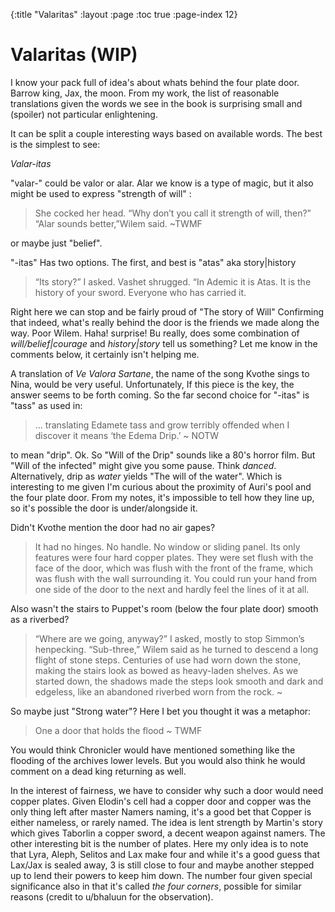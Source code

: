 {:title "Valaritas"
 :layout :page
 :toc true
 :page-index 12}
 
# Valaritas (WIP)

I know your pack full of idea's about whats behind the four plate door. Barrow king, Jax, the moon.
From my work, the list of reasonable translations given the words we see in the book is surprising small and (spoiler) not particular enlightening.

It can be split a couple interesting ways based on available words. The best is the simplest to see:

_Valar-itas_

"valar-" could be valor or alar. Alar we know is a type of magic, but it also might be used to express "strength of will" :

> She cocked her head. “Why don’t you call it strength of will, then?”
> “Alar sounds better,”Wilem said. ~TWMF

or maybe just "belief".


"-itas" Has two options. The first, and best is "atas" aka story|history


> “Its story?” I asked.
> Vashet shrugged. “In Ademic it is Atas. It is the history of your sword. Everyone who has carried it.

Right here we can stop and be fairly proud of "The story of Will" Confirming that indeed, what's really behind the door is the friends we made along the way. Poor Wilem. Haha! surprise! Bu really, does some combination of _will/belief|courage_ and _history|story_ tell us something? Let me know in the comments below, it certainly isn't helping me.

A translation of _Ve Valora Sartane_, the name of the song Kvothe sings to Nina, would be very useful. Unfortunately, If this piece is the key, the answer seems to be forth coming. So the far second choice for "-itas" is "tass" as used in:

> ... translating Edamete tass and grow terribly offended when I discover it means ‘the Edema Drip.’ ~ NOTW 

to mean "drip". Ok. So "Will of the Drip" sounds like a 80's horror film. But "Will of the infected" might give you some pause. Think _danced_. Alternatively, drip as _water_ yields "The will of the water". Which is interesting to me given I'm curious about the proximity of Auri's pool and the four plate door. From my notes, it's impossible to tell how they line up, so it's possible the door is under/alongside it.

Didn't Kvothe mention the door had no air gapes?

> It had no hinges. No handle. No window or sliding panel. Its only features were four hard copper plates. They were set flush with the face of the door, which was flush with the front of the frame, which was flush with the wall surrounding it. You could run your hand from one side of the door to the next and hardly feel the lines of it at all.


Also wasn't the stairs to Puppet's room (below the four plate door) smooth as a riverbed?

> “Where are we going, anyway?” I asked, mostly to stop Simmon’s henpecking.
> “Sub-three,” Wilem said as he turned to descend a long flight of stone steps. Centuries of use had
> worn down the stone, making the stairs look as bowed as heavy-laden shelves. As we started down,
> the shadows made the steps look smooth and dark and edgeless, like an abandoned riverbed worn
> from the rock. ~

So maybe just "Strong water"? Here I bet you thought it was a metaphor:

> One a door that holds the flood ~ TWMF

You would think Chronicler would have mentioned something like the flooding of the archives lower levels. But you would also think he would comment on a dead king returning as well. 


In the interest of fairness, we have to consider why such a door would need copper plates. Given Elodin's cell had a copper door and copper was the only thing left after master Namers naming, it's a good bet that Copper is either nameless, or rarely named. The idea is lent strength by Martin's story which gives Taborlin a copper sword, a decent weapon against namers. The other interesting bit is the number of plates. Here my only idea is to note that Lyra, Aleph, Selitos and Lax make four and while it's a good guess that Lax/Jax is sealed away, 3 is still close to four and maybe another stepped up to lend their powers to keep him down. The number four given special significance also in that it's called _the four corners_, possible for similar reasons (credit to u/bhaluun for the observation). 
